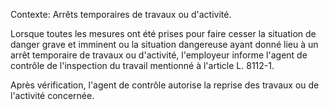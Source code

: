 Contexte: Arrêts temporaires de travaux ou d'activité.

Lorsque toutes les mesures ont été prises pour faire cesser la situation de danger grave et imminent ou la situation dangereuse ayant donné lieu à un arrêt temporaire de travaux ou d'activité, l'employeur informe l'agent de contrôle de l'inspection du travail mentionné à l'article L. 8112-1.

Après vérification, l'agent de contrôle autorise la reprise des travaux ou de l'activité concernée.